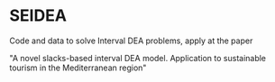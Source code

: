 # SEIDEA
Code and data to solve Interval DEA problems, apply at the paper 

"A novel slacks-based interval DEA model. Application to sustainable tourism in the Mediterranean region"

